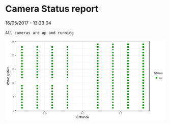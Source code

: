 Camera Status report
================
16/05/2017 - 13:23:04

    All cameras are up and running

![](camreport_files/figure-markdown_github/unnamed-chunk-2-1.png)
